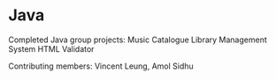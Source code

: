 Java
====

Completed Java group projects:
  Music Catalogue
  Library Management System
  HTML Validator

Contributing members: Vincent Leung, Amol Sidhu
